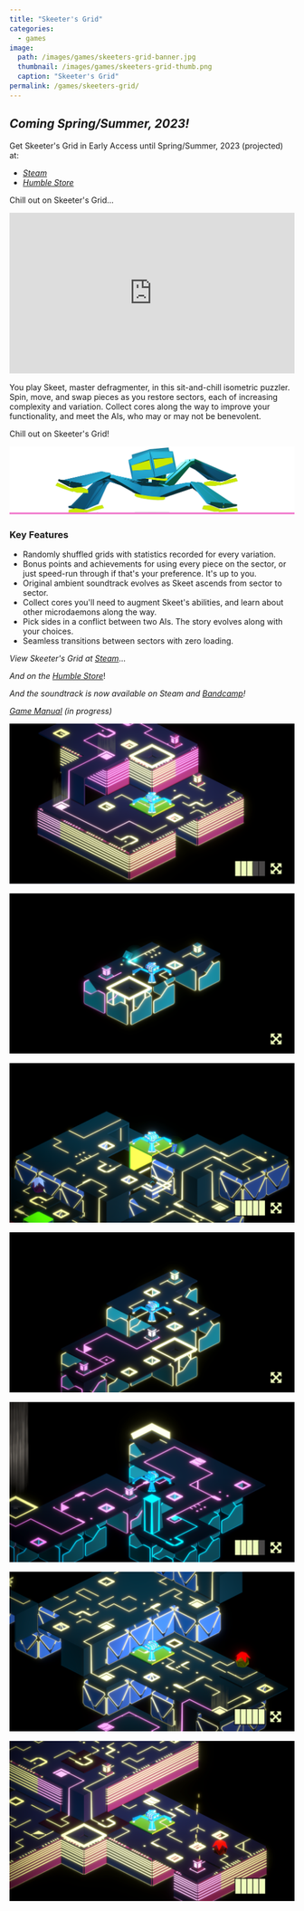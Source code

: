 ```yaml
---
title: "Skeeter's Grid"
categories:
  - games
image:
  path: /images/games/skeeters-grid-banner.jpg
  thumbnail: /images/games/skeeters-grid-thumb.png
  caption: "Skeeter's Grid"
permalink: /games/skeeters-grid/ 
---
```

*Coming Spring/Summer, 2023!*
---

Get Skeeter's Grid in Early Access until Spring/Summer, 2023 (projected) at:

* *[Steam](https://store.steampowered.com/app/1773440/Skeeters_Grid/)*
* *[Humble Store](https://www.humblebundle.com/store/skeeters-grid)*

Chill out on Skeeter's Grid...

<iframe style="aspect-ratio: 16 / 9; height: auto; width: 100%"  src="https://www.youtube.com/embed/QI3U9xQCkJA" title="YouTube video player" frameborder="0" allow="accelerometer; autoplay; clipboard-write; encrypted-media; gyroscope; picture-in-picture" allowfullscreen></iframe>

You play Skeet, master defragmenter, in this sit-and-chill isometric puzzler. Spin, move, and swap pieces as you restore sectors, each of increasing complexity and variation. Collect cores along the way to improve your functionality, and meet the AIs, who may or may not be benevolent.

Chill out on Skeeter's Grid!

![Skeet Pose](/images/games/skeeter_pose.png)

### Key Features
* Randomly shuffled grids with statistics recorded for every variation.
* Bonus points and achievements for using every piece on the sector, or just speed-run through if that's your preference. It's up to you.
* Original ambient soundtrack evolves as Skeet ascends from sector to sector.
* Collect cores you'll need to augment Skeet's abilities, and learn about other microdaemons along the way.
* Pick sides in a conflict between two AIs. The story evolves along with your choices.
* Seamless transitions between sectors with zero loading.

*View Skeeter's Grid at [Steam](https://store.steampowered.com/app/1773440/Skeeters_Grid/)*...

*And on the [Humble Store](https://www.humblebundle.com/store/skeeters-grid)*!

*And the soundtrack is now available on Steam and [Bandcamp](https://strangeshuttle.bandcamp.com/album/skeeters-grid-ost-1)!*

*[Game Manual](https://www.strangeshuttle.com/games/skeeters-grid-manual/) (in progress)*

![Skeeter's Grid Screenshot](/images/games/ea/0.1.2.png)

![Skeeter's Grid Screenshot](/images/games/ea/0.0.0.png)

![Skeeter's Grid Screenshot](/images/games/ea/0.2.4.png)

![Skeeter's Grid Screenshot](/images/games/ea/0.0.2.png)

![Skeeter's Grid Screenshot](/images/games/ea/0.0.5.png)

![Skeeter's Grid Screenshot](/images/games/ea/0.2.3.png)

![Skeeter's Grid Screenshot](/images/games/ea/0.1.4.png)

